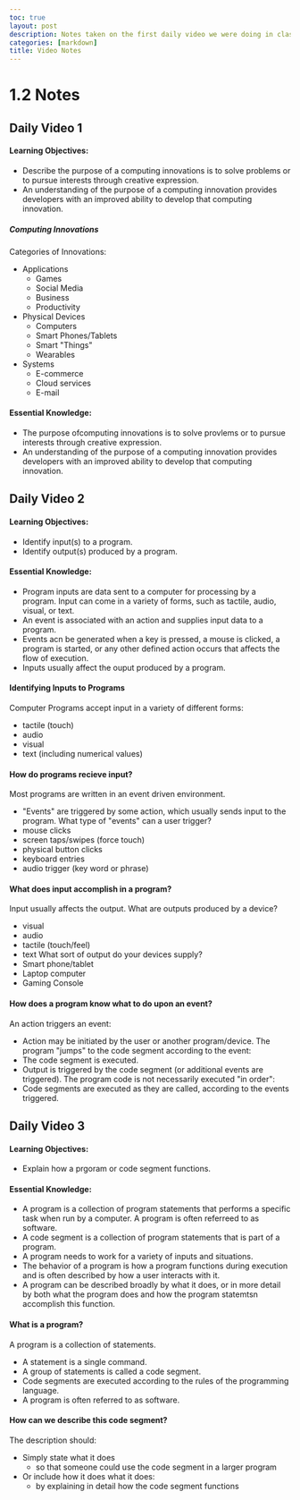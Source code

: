 ```yaml
---
toc: true
layout: post
description: Notes taken on the first daily video we were doing in class.
categories: [markdown]
title: Video Notes
---
```


# 1.2 Notes
## Daily Video 1
#### Learning Objectives:
- Describe the purpose of a computing innovations is to solve problems or to pursue interests through creative expression.
- An understanding of the purpose of a computing innovation provides developers with an improved ability to develop that computing innovation.
##### Computing Innovations
Categories of Innovations:
- Applications
    - Games
    - Social Media
    - Business
    - Productivity
- Physical Devices
    - Computers
    - Smart Phones/Tablets
    - Smart "Things"
    - Wearables
- Systems
    - E-commerce
    - Cloud services
    - E-mail
#### Essential Knowledge:
- The purpose ofcomputing innovations is to solve provlems or to pursue interests through creative expression.
- An understanding of the purpose of a computing innovation provides developers with an improved ability to develop that computing innovation.
## Daily Video 2
#### Learning Objectives:
- Identify input(s) to a program.
- Identify output(s) produced by a program.
#### Essential Knowledge:
- Program inputs are data sent to a computer for processing by a program. Input can come in a variety of forms, such as tactile, audio, visual, or text.
- An event is associated with an action and supplies input data to a program.
-  Events acn be generated when a key is pressed, a mouse is clicked, a program is started, or any other defined action occurs that affects the flow of execution.
-  Inputs usually affect the ouput produced by a program.
#### Identifying Inputs to Programs
Computer Programs accept input in a variety of different forms:
- tactile (touch)
- audio
- visual
- text (including numerical values)
#### How do programs recieve input?
Most programs are written in an event driven environment.
- "Events" are triggered by some action, which usually sends input to the program.
What type of "events" can a user trigger?
- mouse clicks
- screen taps/swipes (force touch)
- physical button clicks
- keyboard entries
- audio trigger (key word or phrase)
#### What does input accomplish in a program?
Input usually affects the output.
What are outputs produced by a device?
- visual
- audio
- tactile (touch/feel)
- text
What sort of output do your devices supply?
- Smart phone/tablet
- Laptop computer
- Gaming Console
#### How does a program know what to do upon an event?
An action triggers an event:
- Action may be initiated by the user or another program/device.
The program "jumps" to the code segment according to the event:
- The code segment is executed.
- Output is triggered by the code segment (or additional events are triggered).
The program code is not necessarily executed "in order":
- Code segments are executed as they are called, according to the events triggered.
## Daily Video 3
#### Learning Objectives:
- Explain how a prgoram or code segment functions.
#### Essential Knowledge:
- A program is a collection of program statements that performs a specific task when run by a computer. A program is often referreed to as software.
- A code segment is a collection of program statements that is part of a program.
- A program needs to work for a variety of inputs and situations.
- The behavior of a program is how a program functions during execution and is often described by how a user interacts with it.
- A program can be described broadly by what it does, or in more detail by both what the program does and how the program statemtsn accomplish this function.
#### What is a program?
A program is a collection of statements.
- A statement is a single command.
- A group of statements is called a code segment.
- Code segments are executed according to the rules of the programming language.
- A program is often referred to as software.
#### How can we describe this code segment?
The description should:
- Simply state what it does
    - so that someone could use the code segment in a larger program
- Or include how it does what it does:
    - by explaining in detail how the code segment functions 